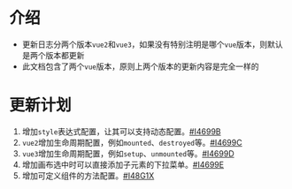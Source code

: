 # 介绍

- 更新日志分两个版本`vue2`和`vue3`，如果没有特别注明是哪个`vue`版本，则默认是两个版本都更新
- 此文档包含了两个`vue`版本，原则上两个版本的更新内容是完全一样的

# 更新计划

1. 增加`style`表达式配置，让其可以支持动态配置。[#I4699B](https://gitee.com/ssssssss-team/magic-page-designer/issues/I4699B)
2. `vue2`增加生命周期配置，例如`mounted`、`destroyed`等。[#I4699C](https://gitee.com/ssssssss-team/magic-page-designer/issues/I4699C)
3. `vue3`增加生命周期配置，例如`setup`、`unmounted`等。[#I4699D](https://gitee.com/ssssssss-team/magic-page-designer/issues/I4699D)
4. 增加画布选中时可以直接添加子元素的下拉菜单。[#I4699E](https://gitee.com/ssssssss-team/magic-page-designer/issues/I4699E)
5. 增加可定义组件的方法配置。[#I48G1X](https://gitee.com/ssssssss-team/magic-page-designer/issues/I48G1X)
